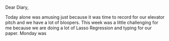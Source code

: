 Dear Diary,

Today alone was amusing just because it was time to record for our elevator pitch and we have a lot of bloopers. This week was a little challenging for me because we are doing a lot of Lasso Regression and typing for our paper. Monday was 
